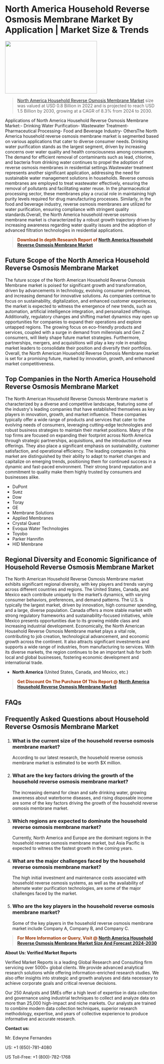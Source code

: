 <p><h1>North America Household Reverse Osmosis Membrane Market By Application | Market Size & Trends</h1><p><img class="aligncenter size-medium wp-image-105565" src="https://ffe5etoiles.com/wp-content/uploads/2025/01/MST7-300x171.png" alt="" width="300" height="171" /></p><blockquote><p><a href="https://www.verifiedmarketreports.com/download-sample/?rid=500164&utm_source=Github-NA&utm_medium=377" target="_blank">North America Household Reverse Osmosis Membrane Market</a> size was valued at USD 0.8 Billion in 2022 and is projected to reach USD 1.5 Billion by 2030, growing at a CAGR of 8.3% from 2024 to 2030.</p></blockquote>Applications of North America Household Reverse Osmosis Membrane Market:- Drinking Water Purification- Wastewater Treatment- Pharmaceutical Processing- Food and Beverage Industry- OthersThe North America household reverse osmosis membrane market is segmented based on various applications that cater to diverse consumer needs. Drinking water purification stands as the largest segment, driven by increasing concerns over water quality and health consciousness among consumers. The demand for efficient removal of contaminants such as lead, chlorine, and bacteria from drinking water continues to propel the adoption of reverse osmosis membranes in residential settings.Wastewater treatment represents another significant application, addressing the need for sustainable water management solutions in households. Reverse osmosis membranes are employed to treat wastewater effectively, ensuring the removal of pollutants and facilitating water reuse. In the pharmaceutical processing sector, these membranes play a crucial role in maintaining high purity levels required for drug manufacturing processes. Similarly, in the food and beverage industry, reverse osmosis membranes are utilized for water purification, ensuring compliance with stringent quality standards.Overall, the North America household reverse osmosis membrane market is characterized by a robust growth trajectory driven by increasing awareness regarding water quality issues and the adoption of advanced filtration technologies in residential applications.</p><blockquote><p><span style="color: #993300;"><strong>Download In depth Research Report of <a href="https://www.verifiedmarketreports.com/download-sample/?rid=500164&utm_source=Github-NA&utm_medium=377">North America Household Reverse Osmosis Membrane Market</a></strong></span></p></blockquote><h2>Future Scope of the North America Household Reverse Osmosis Membrane Market</h2><p>The future scope of the North American Household Reverse Osmosis Membrane market is poised for significant growth and transformation, driven by advancements in technology, evolving consumer preferences, and increasing demand for innovative solutions. As companies continue to focus on sustainability, digitalization, and enhanced customer experiences, the market is expected to witness the emergence of new trends, such as automation, artificial intelligence integration, and personalized offerings. Additionally, regulatory changes and shifting market dynamics may open up opportunities for companies to expand their operations and explore untapped regions. The growing focus on eco-friendly products and services, coupled with a surge in demand from millennials and Gen Z consumers, will likely shape future market strategies. Furthermore, partnerships, mergers, and acquisitions will play a key role in enabling market leaders to consolidate their position and diversify their portfolios. Overall, the North American Household Reverse Osmosis Membrane market is set for a promising future, marked by innovation, growth, and enhanced market competitiveness.</p><h2>Top Companies in the North America Household Reverse Osmosis Membrane Market</h2><p>The North American Household Reverse Osmosis Membrane market is characterized by a diverse and competitive landscape, featuring some of the industry's leading companies that have established themselves as key players in innovation, growth, and market influence. These companies typically offer a wide range of products and services that cater to the evolving needs of consumers, leveraging cutting-edge technologies and robust business strategies to maintain their market positions. Many of the top firms are focused on expanding their footprint across North America through strategic partnerships, acquisitions, and the introduction of new offerings. They also place a significant emphasis on sustainability, customer satisfaction, and operational efficiency. The leading companies in this market are distinguished by their ability to adapt to market changes and capitalize on emerging trends, positioning them for continued success in a dynamic and fast-paced environment. Their strong brand reputation and commitment to quality make them highly trusted by consumers and businesses alike.</p><p><ul><li>DuPont </li><li> Suez </li><li> Dow </li><li> Toray </li><li> GE </li><li> Membrane Solutions </li><li> Applied Membranes </li><li> Crystal Quest </li><li> Evoqua Water Technologies </li><li> Toyobo </li><li> Parker Hannifin </li><li> HID Membrane</li></ul></p><h2>Regional Diversity and Economic Significance of Household Reverse Osmosis Membrane Market</h2><p>The North American Household Reverse Osmosis Membrane market exhibits significant regional diversity, with key players and trends varying across different countries and regions. The United States, Canada, and Mexico each contribute uniquely to the market’s dynamics, with varying consumer behaviors, preferences, and demand patterns. The U.S. is typically the largest market, driven by innovation, high consumer spending, and a large, diverse population. Canada offers a more stable market with strong regulatory frameworks and sustainability-focused initiatives, while Mexico presents opportunities due to its growing middle class and increasing industrial development. Economically, the North American Household Reverse Osmosis Membrane market plays a vital role, contributing to job creation, technological advancement, and economic growth across the continent. It also attracts significant investments and supports a wide range of industries, from manufacturing to services. With its diverse markets, the region continues to be an important hub for both local and global businesses, fostering economic development and international trade.</p><ul> <li><strong>North America</strong> (United States, Canada, and Mexico, etc.)</li></ul><blockquote><p><span style="color: #993300;"><strong>Get Discount On The Purchase Of This Report @ <a href="https://www.verifiedmarketreports.com/ask-for-discount/?rid=500164&utm_source=Github-NA&utm_medium=377">North America Household Reverse Osmosis Membrane Market</a></strong></span></p></blockquote><h2>FAQs</h2><p> <h2>Frequently Asked Questions about Household Reverse Osmosis Membrane Market</h1> <ol> <li> <h3>What is the current size of the household reverse osmosis membrane market?</div><div></h3> <p>According to our latest research, the household reverse osmosis membrane market is estimated to be worth $X million.</p> </li> <li> <h3>What are the key factors driving the growth of the household reverse osmosis membrane market?</div><div></h3> <p>The increasing demand for clean and safe drinking water, growing awareness about waterborne diseases, and rising disposable income are some of the key factors driving the growth of the household reverse osmosis membrane market.</p> </li> <li> <h3>Which regions are expected to dominate the household reverse osmosis membrane market?</div><div></h3> <p>Currently, North America and Europe are the dominant regions in the household reverse osmosis membrane market, but Asia Pacific is expected to witness the fastest growth in the coming years.</p> </li> <li> <h3>What are the major challenges faced by the household reverse osmosis membrane market?</div><div></h3> <p>The high initial investment and maintenance costs associated with household reverse osmosis systems, as well as the availability of alternate water purification technologies, are some of the major challenges faced by the market.</p> </li> <li> <h3>Who are the key players in the household reverse osmosis membrane market?</div><div></h3> <p>Some of the key players in the household reverse osmosis membrane market include Company A, Company B, and Company C.</p> </li> </ol></body></html></p><blockquote><p><span style="color: #993300;"><strong>For More Information or Query, Visit @ <a href="https://www.verifiedmarketreports.com/product/household-reverse-osmosis-membrane-market/">North America Household Reverse Osmosis Membrane Market Size And Forecast 2024-2030</a></strong></span></p></blockquote><p><strong>About Us: Verified Market Reports</strong></p><p>Verified Market Reports is a leading Global Research and Consulting firm servicing over 5000+ global clients. We provide advanced analytical research solutions while offering information-enriched research studies. We also offer insights into strategic and growth analyses and data necessary to achieve corporate goals and critical revenue decisions.</p><p>Our 250 Analysts and SMEs offer a high level of expertise in data collection and governance using industrial techniques to collect and analyze data on more than 25,000 high-impact and niche markets. Our analysts are trained to combine modern data collection techniques, superior research methodology, expertise, and years of collective experience to produce informative and accurate research.</p><p><strong>Contact us:</strong></p><p>Mr. Edwyne Fernandes</p><p>US: +1 (650)-781-4080</p><p>US Toll-Free: +1 (800)-782-1768</p>
